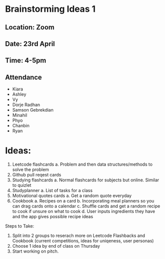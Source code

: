 # Brainstorming Ideas 1

## Location: Zoom 
## Date: 23rd April
## Time: 4-5pm 

## Attendance
- Kiara
- Ashley
- Vy
- Dorje Radhan 
- Samson Gebrekdian
- Minahil 
- Phyo 
- Chanbin
- Ryan

# Ideas:
1) Leetcode flashcards
   a. Problem and then data structures/methods to solve the problem
2) Github pull reqest cards
3) Studying flashcards
   a. Normal flashcards for subjects but online. Similar to quizlet 
4) Studyplanner
   a. List of tasks for a class
5) Motivational quotes cards
   a. Get a random quote everyday
6) Cookbook
   a. Recipes on a card
   b. Incorporating meal planners so you can drag cards onto a calendar
   c. Shuffle cards and get a random recipe to cook if unsure on what to cook
   d. User inputs ingredients they have and the app gives possible recipe ideas


Steps to Take:
1) Split into 2 groups to reserach more on Leetcode Flashbacks and Cookbook (current competitions, ideas for uniqeness, user personas)
2) Choose 1 idea by end of class on Thursday
3) Start working on pitch.
